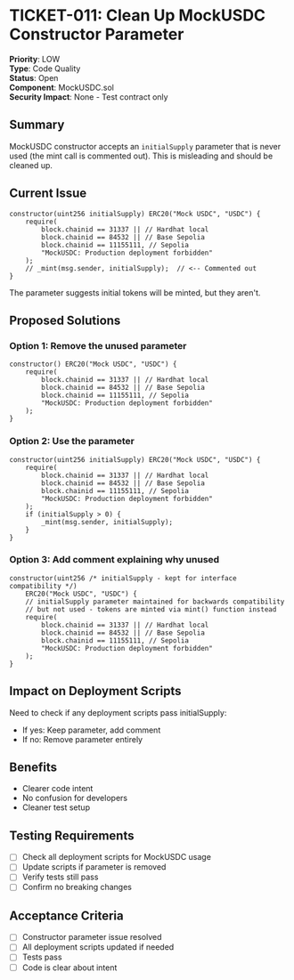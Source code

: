 # TICKET-011: Clean Up MockUSDC Constructor Parameter

**Priority**: LOW  
**Type**: Code Quality  
**Status**: Open  
**Component**: MockUSDC.sol  
**Security Impact**: None - Test contract only  

## Summary
MockUSDC constructor accepts an `initialSupply` parameter that is never used (the mint call is commented out). This is misleading and should be cleaned up.

## Current Issue
```solidity
constructor(uint256 initialSupply) ERC20("Mock USDC", "USDC") {
    require(
        block.chainid == 31337 || // Hardhat local
        block.chainid == 84532 || // Base Sepolia
        block.chainid == 11155111, // Sepolia
        "MockUSDC: Production deployment forbidden"
    );
    // _mint(msg.sender, initialSupply);  // <-- Commented out
}
```

The parameter suggests initial tokens will be minted, but they aren't.

## Proposed Solutions

### Option 1: Remove the unused parameter
```solidity
constructor() ERC20("Mock USDC", "USDC") {
    require(
        block.chainid == 31337 || // Hardhat local
        block.chainid == 84532 || // Base Sepolia
        block.chainid == 11155111, // Sepolia
        "MockUSDC: Production deployment forbidden"
    );
}
```

### Option 2: Use the parameter
```solidity
constructor(uint256 initialSupply) ERC20("Mock USDC", "USDC") {
    require(
        block.chainid == 31337 || // Hardhat local
        block.chainid == 84532 || // Base Sepolia
        block.chainid == 11155111, // Sepolia
        "MockUSDC: Production deployment forbidden"
    );
    if (initialSupply > 0) {
        _mint(msg.sender, initialSupply);
    }
}
```

### Option 3: Add comment explaining why unused
```solidity
constructor(uint256 /* initialSupply - kept for interface compatibility */) 
    ERC20("Mock USDC", "USDC") {
    // initialSupply parameter maintained for backwards compatibility
    // but not used - tokens are minted via mint() function instead
    require(
        block.chainid == 31337 || // Hardhat local
        block.chainid == 84532 || // Base Sepolia
        block.chainid == 11155111, // Sepolia
        "MockUSDC: Production deployment forbidden"
    );
}
```

## Impact on Deployment Scripts
Need to check if any deployment scripts pass initialSupply:
- If yes: Keep parameter, add comment
- If no: Remove parameter entirely

## Benefits
- Clearer code intent
- No confusion for developers
- Cleaner test setup

## Testing Requirements
- [ ] Check all deployment scripts for MockUSDC usage
- [ ] Update scripts if parameter is removed
- [ ] Verify tests still pass
- [ ] Confirm no breaking changes

## Acceptance Criteria
- [ ] Constructor parameter issue resolved
- [ ] All deployment scripts updated if needed
- [ ] Tests pass
- [ ] Code is clear about intent
